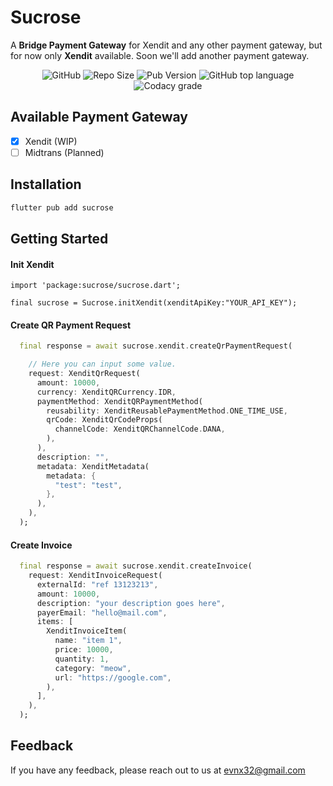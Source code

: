 
# Sucrose

A **Bridge Payment Gateway** for Xendit and any other payment gateway, but for now only **Xendit** available. Soon we'll add another payment gateway.

<p align="center">
    <img alt="GitHub" src="https://img.shields.io/github/license/evnx32/sucrose?style=flat"></a>
    <img src="https://img.shields.io/github/repo-size/evnx32/sucrose" alt="Repo Size" /></a>
    <img alt="Pub Version" src="https://img.shields.io/pub/v/sucrose">
    <img alt="GitHub top language" src="https://img.shields.io/github/languages/top/evnx32/sucrose">
    <img alt="Codacy grade" src="https://img.shields.io/codacy/grade/50dbfa9009ce4cac8f76064077704738">
</p>



## Available Payment Gateway
- [x]   Xendit (WIP)
- [ ]   Midtrans (Planned)

## Installation

```bash
flutter pub add sucrose
```
    
## Getting Started

#### Init Xendit
```
import 'package:sucrose/sucrose.dart';
    
final sucrose = Sucrose.initXendit(xenditApiKey:"YOUR_API_KEY");
```


#### Create QR Payment Request

```dart
  final response = await sucrose.xendit.createQrPaymentRequest(

    // Here you can input some value.
    request: XenditQrRequest(
      amount: 10000,
      currency: XenditQRCurrency.IDR,
      paymentMethod: XenditQRPaymentMethod(
        reusability: XenditReusablePaymentMethod.ONE_TIME_USE,
        qrCode: XenditQrCodeProps(
          channelCode: XenditQRChannelCode.DANA,
        ),
      ),
      description: "",
      metadata: XenditMetadata(
        metadata: {
          "test": "test",
        },
      ),
    ),
  );
```


#### Create Invoice
```dart
  final response = await sucrose.xendit.createInvoice(
    request: XenditInvoiceRequest(
      externalId: "ref 13123213",
      amount: 10000,
      description: "your description goes here",
      payerEmail: "hello@mail.com",
      items: [
        XenditInvoiceItem(
          name: "item 1",
          price: 10000,
          quantity: 1,
          category: "meow",
          url: "https://google.com",
        ),
      ],
    ),
  );
```
## Feedback

If you have any feedback, please reach out to us at evnx32@gmail.com
